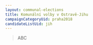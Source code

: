 ```yaml
---
layout: communal-elections
title: Komunální volby v Ostravě-Jihu
campaignCategoryUid: praha2018
candidateListUid: jih
---
```



> ABC

